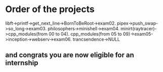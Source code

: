 # Order of the projects

libft->printf->get_next_line->BornToBeRoot->exam02.
pipex->push_swap->so_long->exam03.
philosophers->minishell->exam04.
minirt(raytracer)->cpp_modules(from 00 to 04).
cpp_modules(from 05 to 09)->exam05->inception->webserv->exam06.
trancsendence->NULL

## and congrats you are now eligible for an internship
